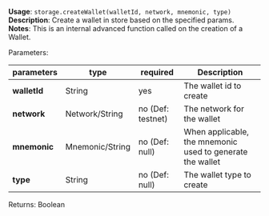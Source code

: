 **Usage**: `storage.createWallet(walletId, network, mnemonic, type)`    
**Description**: Create a wallet in store based on the specified params.      
**Notes**: This is an internal advanced function called on the creation of a Wallet.    

Parameters: 

| parameters             | type              | required         | Description                                                             |  
|------------------------|-------------------|------------------| ------------------------------------------------------------------------|
| **walletId**           | String            | yes              | The wallet id to create                                                 |
| **network**            | Network/String    | no (Def: testnet)| The network for the wallet                                              |
| **mnemonic**           | Mnemonic/String   | no (Def: null)   | When applicable, the mnemonic used to generate the wallet               |
| **type**               | String            | no (Def: null)   | The wallet type to create                                               |


Returns: Boolean

